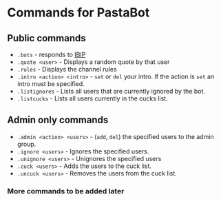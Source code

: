 # Commands for PastaBot

## Public commands
- `.bots` - responds to [IBIP](https://github.com/Teknikode/IBIP)
- `.quote <user>` - Displays a random quote by that user
- `.rules` - Displays the channel rules
- `.intro <action> <intro>` - `set` or `del` your intro. If the action is `set` an intro must be specified.
- `.listignores` - Lists all users that are currently ignored by the bot.
- `.listcucks` - Lists all users currently in the cucks list.

## Admin only commands
- `.admin <action> <users>` - (`add`, `del`) the specified users to the admin group.
- `.ignore <users>` - Ignores the specified users.
- `.unignore <users>` - Unignores the specified users
- `.cuck <users>` - Adds the users to the cuck list.
- `.uncuck <users>` - Removes the users from the cuck list. 

### More commands to be added later

